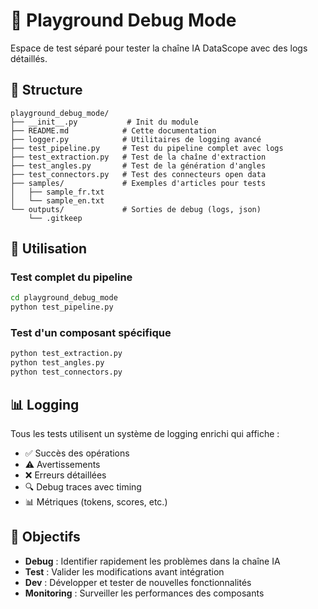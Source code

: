 # 🧪 Playground Debug Mode

Espace de test séparé pour tester la chaîne IA DataScope avec des logs détaillés.

## 📁 Structure

```
playground_debug_mode/
├── __init__.py           # Init du module
├── README.md            # Cette documentation
├── logger.py            # Utilitaires de logging avancé
├── test_pipeline.py     # Test du pipeline complet avec logs
├── test_extraction.py   # Test de la chaîne d'extraction
├── test_angles.py       # Test de la génération d'angles
├── test_connectors.py   # Test des connecteurs open data
├── samples/             # Exemples d'articles pour tests
│   ├── sample_fr.txt
│   └── sample_en.txt
└── outputs/             # Sorties de debug (logs, json)
    └── .gitkeep
```

## 🚀 Utilisation

### Test complet du pipeline
```bash
cd playground_debug_mode
python test_pipeline.py
```

### Test d'un composant spécifique
```bash
python test_extraction.py
python test_angles.py
python test_connectors.py
```

## 📊 Logging

Tous les tests utilisent un système de logging enrichi qui affiche :
- ✅ Succès des opérations
- ⚠️  Avertissements
- ❌ Erreurs détaillées
- 🔍 Debug traces avec timing
- 📊 Métriques (tokens, scores, etc.)

## 🎯 Objectifs

- **Debug** : Identifier rapidement les problèmes dans la chaîne IA
- **Test** : Valider les modifications avant intégration
- **Dev** : Développer et tester de nouvelles fonctionnalités
- **Monitoring** : Surveiller les performances des composants